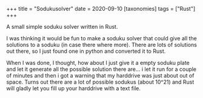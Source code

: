 +++
title = "Sodukusolver"
date = 2020-09-10
[taxonomies]
tags = ["Rust"]
+++

A small simple soduku solver written in Rust.

I was thinking it would be fun to make a soduku solver that could give all the solutions to a soduku (in case there where more). There are lots of solutions out there, so I just found one in python and converted it to Rust. 

When I was done, I thought, how about I just give it a empty soduku plate and let it generate all the possible solution there are... i let it run for a couple of minutes and then i got a warning that my harddrive was just about out of space. Turns out there are a lot of possible sodukus (about 10^21) and Rust will gladly let you fill up your harddrive with a text file.
